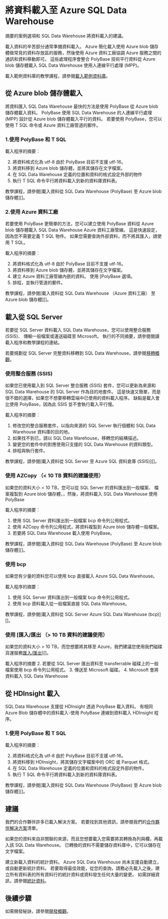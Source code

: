    <properties
   pageTitle="將資料載入至 Azure SQL Data Warehouse |Microsoft Azure"
   description="瞭解資料載入到 SQL Data Warehouse 常見的情況。 包括使用 PolyBase、 Azure blob 儲存體、 一般檔案，以及磁碟傳送。 您也可以使用協力廠商工具。"
   services="sql-data-warehouse"
   documentationCenter="NA"
   authors="lodipalm"
   manager="barbkess"
   editor=""/>

<tags
   ms.service="sql-data-warehouse"
   ms.devlang="NA"
   ms.topic="article"
   ms.tgt_pltfrm="NA"
   ms.workload="data-services"
   ms.date="07/12/2016"
   ms.author="lodipalm;barbkess;sonyama"/>

# <a name="load-data-into-azure-sql-data-warehouse"></a>將資料載入至 Azure SQL Data Warehouse

摘要的案例選項和 SQL Data Warehouse 將資料載入的建議。

載入資料的辛苦部分通常準備資料載入。 Azure 簡化載入使用 Azure blob 儲存體做常見的資料存放區的服務，然後使用 Azure 資料工廠協調 Azure 服務之間的通訊和資料移動即可。 這些處理程序會整合 PolyBase 技術平行資料從 Azure blob 儲存體載入 SQL Data Warehouse 使用人連線平行處理 (MPP)。 

載入範例資料庫的教學課程，請參閱[載入範例資料庫][]。

## <a name="load-from-azure-blob-storage"></a>從 Azure blob 儲存體載入
將資料匯入 SQL Data Warehouse 最快的方法是使用 PolyBase 從 Azure blob 儲存體載入資料。 PolyBase 使用 SQL Data Warehouse 的人連線平行處理 (MPP) 設計從 Azure blob 儲存體載入平行的資料。 若要使用 PolyBase，您可以使用 T SQL 命令或 Azure 資料工廠管道的郵件。

### <a name="1-use-polybase-and-t-sql"></a>1.使用 PolyBase 和 T SQL

載入程序的摘要︰

2. 將資料格式化為 utf-8 由於 PolyBase 目前不支援 utf-16。
2. 將資料移到 Azure blob 儲存體，並將其儲存在文字檔案。
3. 在 SQL Data Warehouse 定義的位置和資料的格式設定外部的物件
4. 執行 T SQL 命令平行將資料載入到新的資料庫資料表。

<!-- 5. Schedule and run a loading job. --> 

教學課程，請參閱[載入資料從 SQL Data Warehouse (PolyBase) 至 Azure blob 儲存體][]。

### <a name="2-use-azure-data-factory"></a>2.使用 Azure 資料工廠

若要使用 PolyBase 更簡單的方法，您可以建立使用 PolyBase 資料從 Azure blob 儲存體載入 SQL Data Warehouse Azure 資料工廠管線。 這是快速設定，因為您不需要定義 T SQL 物件。 如果您需要查詢外部資料，而不將其匯入，請使用 T SQL。 

載入程序的摘要︰

2. 將資料格式化為 utf-8 由於 PolyBase 目前不支援 utf-16。
2. 將資料移到 Azure blob 儲存體，並將其儲存在文字檔案。
3. 建立 Azure 資料工廠管線內嵌的資料。 使用 [PolyBase 選項。
4. 排程，並執行管道的郵件。

教學課程，請參閱[載入資料從 SQL Data Warehouse （Azure 資料工廠） 至 Azure blob 儲存體][]。


## <a name="load-from-sql-server"></a>載入從 SQL Server
若要從 SQL Server 資料載入 SQL Data Warehouse，您可以使用整合服務 (SSIS)、 傳輸一般檔案或運送磁碟至 Microsoft。 執行的不同摘要，請參閱閱讀載入程序和教學課程的連結。

若要規劃從 SQL Server 完整資料移轉到 SQL Data Warehouse，請參閱[移轉概觀][]。 

### <a name="use-integration-services-ssis"></a>使用整合服務 (SSIS)
如果您已使用載入到 SQL Server 整合服務 (SSIS) 套件，您可以更新為來源和 SQL Data Warehouse 的 SQL Server 作為目的地套件。 這是快速又簡單，而是很不錯的選擇，如果您不想要移轉雲端中已使用的資料載入程序。 缺點是載入會比使用 PolyBase，因為此 SSIS 並不會執行載入平行慢。

載入程序的摘要︰

1. 修改您的整合服務套件，以指向來源的 SQL Server 執行個體和 SQL Data Warehouse 資料庫的目的地。
2. 如果找不到已，請以 SQL Data Warehouse，移轉您的結構描述。
3. 變更您的套件中的對應使用只支援的 SQL Data Warehouse 的資料類型。
3. 排程與執行套件。

教學課程，請參閱[載入資料從 SQL Server 至 Azure SQL 資料倉庫 (SSIS)][]。

### <a name="use-azcopy-recommended-for--10-tb-data"></a>使用 AZCopy （< 10 TB 資料的建議使用）
如果您的資料大小 < 10 TB，您可以從 SQL Server 的資料匯出到一般檔案、 檔案複製到 Azure blob 儲存體，，然後，將資料載入 SQL Data Warehouse 使用 PolyBase

載入程序的摘要︰

1. 使用 SQL Server 資料匯出到一般檔案 bcp 命令列公用程式。
2. 使用 AZCopy 命令列公用程式，將資料複製到 Azure blob 儲存體一般檔案。
3. 若要將 SQL Data Warehouse 載入使用 PolyBase。

教學課程，請參閱[載入資料從 SQL Data Warehouse (PolyBase) 至 Azure blob 儲存體][]。

### <a name="use-bcp"></a>使用 bcp
如果您有少量的資料您可以使用 bcp 直接載入 Azure SQL Data Warehouse。

載入程序的摘要︰
1. 使用 SQL Server 資料匯出到一般檔案 bcp 命令列公用程式。
2. 使用 bcp 資料載入從一般檔案直接 SQL Data Warehouse。

教學課程，請參閱[載入資料從 SQL Server Azure SQL Data Warehouse (bcp)][]。


### <a name="use-importexport-recommended-for--10-tb-data"></a>使用 [匯入/匯出 （> 10 TB 資料的建議使用）
如果您的資料大小 > 10 TB，而您想要將其移至 Azure，我們建議您使用我們磁碟貨運服務[匯入/匯出]][]。 

載入程序的摘要
2. 若要從 SQL Server 匯出資料至 transferrable 磁碟上的一般檔案使用 bcp 命令列公用程式。
3. 傳送至 Microsoft 磁碟。
4. Microsoft 會將資料載入 SQL Data Warehouse

## <a name="load-from-hdinsight"></a>從 HDInsight 載入
SQL Data Warehouse 支援從 HDInsight 透過 PolyBase 載入資料。 有相同 Azure Blob 儲存體中的資料載入-使用 PolyBase 連線到資料載入 HDInsight 程序。 

### <a name="1-use-polybase-and-t-sql"></a>1.使用 PolyBase 和 T SQL

載入程序的摘要︰

2. 將資料格式化為 utf-8 由於 PolyBase 目前不支援 utf-16。
2. 將資料移到 HDInsight，將其儲存文字檔案中的 ORC 或 Parquet 格式。
3. 在 SQL Data Warehouse 定義的位置和資料的格式設定外部的物件。
4. 執行 T SQL 命令平行將資料載入到新的資料庫資料表。

教學課程，請參閱[載入資料從 SQL Data Warehouse (PolyBase) 至 Azure blob 儲存體][]。

## <a name="recommendations"></a>建議

我們的合作夥伴許多已載入解決方案。 若要找到其他資訊，請參閱我們的[合作夥伴解決方案][]清單。 

如果您的資料來自非關聯的來源，而且您想要載入您需要將其轉換為列與欄，再載入該 SQL Data Warehouse。 已轉換的資料不需要儲存資料庫中，它可以儲存在文字檔案。

建立新載入資料的統計資料。 Azure SQL Data Warehouse 尚未支援自動建立，或自動更新統計資料。  若要取得最佳效能，從您的查詢，請務必先載入之後，建立所有資料表的所有資料行的統計資料或資料發生任何大量的變更。  如需詳細資訊，請參閱[統計資料][]。


## <a name="next-steps"></a>後續步驟
如需開發秘訣，請參閱[開發概觀][]。

<!--Image references-->

<!--Article references-->
[從 Azure blob 儲存體的資料載入到 SQL Data Warehouse (PolyBase)]: ./sql-data-warehouse-load-from-azure-blob-storage-with-polybase.md
[從 Azure blob 儲存體的資料載入到 SQL Data Warehouse （Azure 資料工廠）]: ./sql-data-warehouse-load-from-azure-blob-storage-with-data-factory.md
[若要 Azure SQL 資料倉庫 (SSIS) 載入從 SQL Server 資料]: ./sql-data-warehouse-load-from-sql-server-with-integration-services.md
[從 SQL Server 資料載入 Azure SQL Data Warehouse (bcp)]: ./sql-data-warehouse-load-from-sql-server-with-bcp.md
[Load data from SQL Server to Azure SQL Data Warehouse (AZCopy)]: ./sql-data-warehouse-load-from-sql-server-with-azcopy.md

[載入範例資料庫]: ./sql-data-warehouse-load-sample-databases.md
[移轉概觀]: ./sql-data-warehouse-overview-migrate.md
[合作夥伴解決方案]: ./sql-data-warehouse-partner-business-intelligence.md
[開發概觀]: ./sql-data-warehouse-overview-develop.md
[統計資料]: ./sql-data-warehouse-tables-statistics.md

<!--MSDN references-->

<!--Other Web references-->
[匯入/匯出]: https://azure.microsoft.com/documentation/articles/storage-import-export-service/
